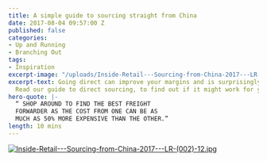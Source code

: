 ```yaml
---
title: A simple guide to sourcing straight from China
date: 2017-08-04 09:57:00 Z
published: false
categories:
- Up and Running
- Branching Out
tags:
- Inspiration
excerpt-image: "/uploads/Inside-Retail---Sourcing-from-China-2017---LR-(002)-1.jpg"
excerpt-text: Going direct can improve your margins and is surprisingly accessible.
  Read our guide to direct sourcing, to find out if it might work for your shop
hero-quote: |-
  “ SHOP AROUND TO FIND THE BEST FREIGHT
  FORWARDER AS THE COST FROM ONE CAN BE AS
  MUCH AS 50% MORE EXPENSIVE THAN THE OTHER.”
length: 10 mins
---
```


[![Inside-Retail---Sourcing-from-China-2017---LR-(002)-12.jpg](/uploads/Inside-Retail---Sourcing-from-China-2017---LR-(002)-12.jpg)](/uploads/Inside%20Retail%20-%20Sourcing%20from%20China%202017%20-%20LR%20(002).pdf)